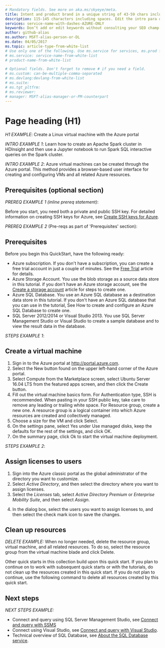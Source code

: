 ```yaml
---
# Mandatory fields. See more on aka.ms/skyeye/meta.
title: Intent and product brand in a unique string of 43-59 chars including spaces and | Microsoft Docs 
description: 115-145 characters including spaces. Edit the intro para describing article intent to fit here. This abstract displays in the search result.
services: service-name-with-dashes-AZURE-ONLY 
keywords: Don’t add or edit keywords without consulting your SEO champ.
author: github-alias
ms.author: MSFT-alias-person-or-DL
ms.date: 04/05/2017
ms.topic: article-type-from-white-list
# Use only one of the following. Use ms.service for services, ms.prod for on-prem. Remove the # before the relevant field.
# ms.service: service-name-from-white-list
# product-name-from-white-list

# Optional fields. Don't forget to remove # if you need a field.
# ms.custom: can-be-multiple-comma-separated
# ms.devlang:devlang-from-white-list
# ms.suite: 
# ms.tgt_pltfrm:
# ms.reviewer:
# manager: MSFT-alias-manager-or-PM-counterpart
---
```

<!---
Definition of Quickstart: 
Fundamental, Day 1 instructions for new customers to use an Azure subscription to quickly use a specific product/service 
(zero to Wow in < 10 minutes).

Purpose of a QuickStart article: To help customers complete a basic task and try the service quickly. 
1. Include short, simple info and steps since customers may be new to service.
2. Don't include multiple ways to complete the task, just one.
-->

# Page heading (H1)
<!---
Unique, complements the page title, and 100 characters or fewer including spaces
-->

*H1 EXAMPLE*: 
Create a Linux virtual machine with the Azure portal

<!---
Intro paragraph: 
1. 1-2 sentences that explain what customers will do and why it is useful.
2. Include a simple image if it will help customers understand how components or a workflow fit together.
-->

*INTRO EXAMPLE 1*:
Learn how to create an Apache Spark cluster in HDInsight and then use a Jupyter notebook to run Spark SQL interactive queries on the Spark cluster.

*INTRO EXAMPLE 2*:
Azure virtual machines can be created through the Azure portal. This method provides a browser-based user interface for creating and configuring VMs and all related Azure resources.

## Prerequisites (optional section)

<!---
Create this section if your article has more than 2 prereqs. For 1-2 prereqs just use an inline statement. Include assumed expertise and required accounts and software. Replace the text below with your content. 
-->

*PREREQ EXAMPLE 1 (inline prereq statement)*:

Before you start, you need both a private and public SSH key. For detailed information on creating SSH keys for Azure, see [Create SSH keys for Azure](https://docs.microsoft.com/en-us/azure/virtual-machines/linux/mac-create-ssh-keys).

*PREREQ EXAMPLE 2* (Pre-reqs as part of 'Prerequisites' section):

## Prerequisites

Before you begin this QuickStart, have the following ready:

- Azure subscription. If you don't have a subscription, you can create a free trial account in just a couple of minutes. See the [Free Trial](https://azure.microsoft.com/en-us/?WT.srch=1&WT.mc_id=AID559320__SEM_81Yn5nkM&) article for details.
- Azure Storage Account. You use the blob storage as a source data store in this tutorial. if you don't have an Azure storage account, see the [Create a storage account](https://docs.microsoft.com/en-us/azure/storage/storage-create-storage-account) article for steps to create one.
- Azure SQL Database. You use an Azure SQL database as a destination data store in this tutorial. If you don't have an Azure SQL database that you can use in the tutorial, See How to create and configure an Azure SQL Database to create one.
- SQL Server 2012/2014 or Visual Studio 2013. You use SQL Server Management Studio or Visual Studio to create a sample database and to view the result data in the database.

<!---
The next set of H2s describes the steps. Each H2 tells users exactly what they will do ("Create a virtual machine", "Create a cluster," "Run Hive queries").
-->

*STEPS EXAMPLE 1*:

## Create a virtual machine

1. Sign in to the Azure portal at http://portal.azure.com.
2. Select the New button found on the upper left-hand corner of the Azure portal.
3. Select Compute from the Marketplace screen, select Ubuntu Server 16.04 LTS from the featured apps screen, and then click the Create button.
4. Fill out the virtual machine basics form. For Authentication type, SSH is recommended. When pasting in your SSH public key, take care to remove any leading or trailing white space. For Resource group, create a new one. A resource group is a logical container into which Azure resources are created and collectively managed.
5. Choose a size for the VM and click Select.
6. On the settings pane, select Yes under Use managed disks, keep the defaults for the rest of the settings, and click OK.
7. On the summary page, click Ok to start the virtual machine deployment.

<!---
For each step, evaluate if a screen shot adds value to the text and include per the following guidelines:
- Use default Public Portal colors
- Browser included in the first shot (especially) but all shots if possible
- Resize the browser to minimize white space
- Include complete blades in the screenshots
- Linux: Safari – consider context in images
- 1px thick boarder
- Border color is 195,195,195
- Red boxes where appropriate
-->

*STEPS EXAMPLE 2*:

## Assign licenses to users

1. Sign into the Azure classic portal as the global administrator of the directory you want to customize.
2. Select *Active Directory*, and then select the directory where you want to assign licenses.
3. Select the *Licenses* tab, select *Active Directory Premium* or *Enterprise Mobility Suite*, and then select *Assign*.

<!--- Screen shot per above guidelines --->

4. In the dialog box, select the users you want to assign licenses to, and then select the check mark icon to save the changes.

<!--- Screen shot per above guidelines --->

<!---
Other guidelines: 
Tip, note, important, warning: Use these extensions SPARINGLY to highlight info that broadens a user's knowledge. *Tip* is an easier way to do something, *Note* is "by the way" info, *Important* is info critical to completing a task, *Warning* is serious potential problem such as data loss.
-->

## Clean up resources

<!--
This section should explicitly remind users to delete or clean up what was created in the above steps so that they do incur losses such as unexpected billing charges. 
-->

*DELETE EXAMPLE:*
When no longer needed, delete the resource group, virtual machine, and all related resources. To do so, select the resource group from the virtual machine blade and click Delete.

Other quick starts in this collection build upon this quick start. If you plan to continue on to work with subsequent quick starts or with the tutorials, do not clean up the resources created in this quick start. If you do not plan to continue, use the following command to delete all resources created by this quick start.

## Next steps

<!---
1. Link to logical next steps. For example: A scenario that requires this task, A tutorial that is a superset of this QuickStart. 
2. Include no more than 3 next steps.
3. Each next step should have a brief description.  A simple list is ideal.
-->

*NEXT STEPS EXAMPLE:*
- Connect and query using SQL Server Management Studio, see [Connect and query with SSMS](sql-database-connect-query-ssms.md)
- Connect using Visual Studio, see [Connect and query with Visual Studio](sql-database-connect-query.md).
- Technical overview of SQL Database, see [About the SQL Database service](sql-database-technical-overview.md).